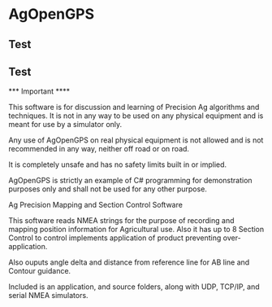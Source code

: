 
# AgOpenGPS

## Test
 
## Test ##


*** Important ****

This software is for discussion and learning of Precision Ag
algorithms and techniques. It is not in any way to be used on
any physical equipment and is meant for use by a simulator only.

Any use of AgOpenGPS on real physical equipment is not allowed
and is not recommended in any way, neither off road or on road. 

It is completely unsafe and has no safety limits built in or implied.

AgOpenGPS is strictly an example of C# programming for
demonstration purposes only and shall not be used for any other purpose.


Ag Precision Mapping and Section Control Software

This software reads NMEA strings for the purpose of recording and mapping position information 
for Agricultural use. Also it has up to 8 Section Control to control implements application of product
preventing over-application.

Also ouputs angle delta and distance from reference line for AB line and Contour guidance.

Included is an application, and source folders, along with UDP, TCP/IP, and serial NMEA simulators. 
